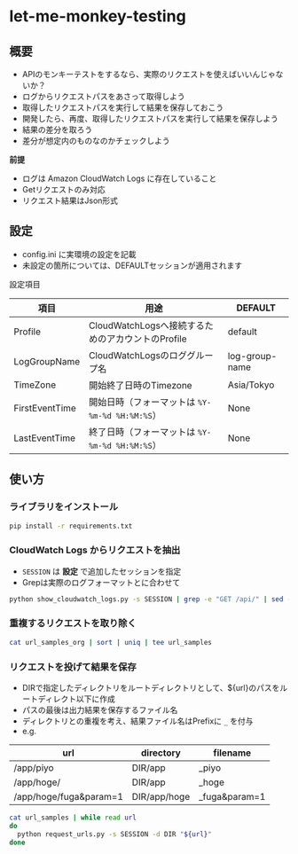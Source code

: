 # let-me-monkey-testing

## 概要

- APIのモンキーテストをするなら、実際のリクエストを使えばいいんじゃないか？
- ログからリクエストパスをあさって取得しよう
- 取得したリクエストパスを実行して結果を保存しておこう
- 開発したら、再度、取得したリクエストパスを実行して結果を保存しよう
- 結果の差分を取ろう
- 差分が想定内のものなのかチェックしよう

**前提**

- ログは Amazon CloudWatch Logs に存在していること
- Getリクエストのみ対応
- リクエスト結果はJson形式

## 設定

- config.ini に実環境の設定を記載
- 未設定の箇所については、DEFAULTセッションが適用されます

設定項目

|項目|用途|DEFAULT|
|---|---|---|
|Profile|CloudWatchLogsへ接続するためのアカウントのProfile|default|
|LogGroupName|CloudWatchLogsのロググループ名|log-group-name|
|TimeZone|開始終了日時のTimezone|Asia/Tokyo|
|FirstEventTime|開始日時（フォーマットは `%Y-%m-%d %H:%M:%S`）|None|
|LastEventTime|終了日時（フォーマットは `%Y-%m-%d %H:%M:%S`）|None|

## 使い方

### ライブラリをインストール

```sh
pip install -r requirements.txt
```

### CloudWatch Logs からリクエストを抽出

- `SESSION` は **設定** で追加したセッションを指定
- Grepは実際のログフォーマットとに合わせて

```sh
python show_cloudwatch_logs.py -s SESSION | grep -e "GET /api/" | sed -e "s/.*GET \(.*\) HTTP.*/\1/g" | tee url_samples_org
```

### 重複するリクエストを取り除く

```sh
cat url_samples_org | sort | uniq | tee url_samples
```

### リクエストを投げて結果を保存

- DIRで指定したディレクトリをルートディレクトリとして、${url}のパスをルートディレクト以下に作成
- パスの最後は出力結果を保存するファイル名
- ディレクトリとの重複を考え、結果ファイル名はPrefixに `_` を付与
- e.g.

|url|directory|filename|
|---|---|---|
|/app/piyo|DIR/app|_piyo|
|/app/hoge/|DIR/app|_hoge|
|/app/hoge/fuga&param=1|DIR/app/hoge|_fuga&param=1|

```sh
cat url_samples | while read url
do
  python request_urls.py -s SESSION -d DIR "${url}"
done
```
